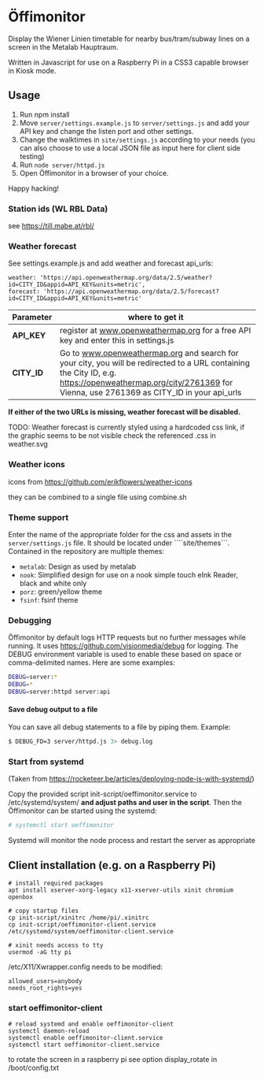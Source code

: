 # Öffimonitor

Display the Wiener Linien timetable for nearby bus/tram/subway lines on a
screen in the Metalab Hauptraum.

Written in Javascript for use on a Raspberry Pi in a CSS3 capable browser in Kiosk mode.

## Usage

1. Run npm install
2.  Move ```server/settings.example.js``` to ```server/settings.js``` and add your API key and change the listen port and other settings.
3.  Change the walktimes in ```site/settings.js``` according to your needs (you can also choose to use a local JSON file as input here for client side testing)
4.  Run ```node server/httpd.js```
5.  Open Öffimonitor in a browser of your choice.

Happy hacking!

### Station ids (WL RBL Data)

see https://till.mabe.at/rbl/

### Weather forecast

See settings.example.js and add weather and forecast api_urls:
```
weather: 'https://api.openweathermap.org/data/2.5/weather?id=CITY_ID&appid=API_KEY&units=metric',
forecast: 'https://api.openweathermap.org/data/2.5/forecast?id=CITY_ID&appid=API_KEY&units=metric'
```

Parameter    | where to get it
------------ | -------------
**API_KEY**  | register at www.openweathermap.org for a free API key and enter this in settings.js
**CITY_ID**  | Go to www.openweathermap.org and search for your city, you will be redirected to a URL containing the City ID, e.g. https://openweathermap.org/city/2761369 for Vienna, use 2761369 as CITY_ID in your api_urls

**If either of the two URLs is missing, weather forecast will be disabled.**

TODO: Weather forecast is currently styled using a hardcoded css link, if the graphic seems to be not visible check the referenced .css in weather.svg

### Weather icons

icons from https://github.com/erikflowers/weather-icons

they can be combined to a single file using combine.sh

### Theme support

Enter the name of the appropriate folder for the css and assets in the ```server/settings.js``` file. It should be located under ````site/themes```.
Contained in the repository are multiple themes:
- ```metalab```: Design as used by metalab
- ```nook```: Simplified design for use on a nook simple touch eInk Reader, black and white only
- ```porz```: green/yellow theme
- ```fsinf```: fsinf theme

### Debugging

Öffimonitor by default logs HTTP requests but no further  messages while running. It uses https://github.com/visionmedia/debug for logging.
The DEBUG environment variable is used to enable these based on space or comma-delimited names. Here are some examples:
```bash
DEBUG=server:*
DEBUG=*
DEBUG=server:httpd server:api
```

#### Save debug output to a file

You can save all debug statements to a file by piping them.
Example:
```bash
$ DEBUG_FD=3 server/httpd.js 3> debug.log
```

### Start from systemd
(Taken from https://rocketeer.be/articles/deploying-node-js-with-systemd/)

Copy the provided script init-script/oeffimonitor.service to /etc/systemd/system/ **and adjust paths and user in the script**.
Then the Öffimonitor can be started using the systemd:

```bash
# systemctl start oeffimonitor
```

Systemd will monitor the node process and restart the server as appropriate


## Client installation (e.g. on a Raspberry Pi)

```
# install required packages
apt install xserver-xorg-legacy x11-xserver-utils xinit chromium openbox

# copy startup files
cp init-script/xinitrc /home/pi/.xinitrc
cp init-script/oeffimonitor-client.service /etc/systemd/system/oeffimonitor-client.service

# xinit needs access to tty
usermod -aG tty pi
```

/etc/X11/Xwrapper.config needs to be modified:

```
allowed_users=anybody
needs_root_rights=yes
```

### start oeffimonitor-client

```
# reload systemd and enable oeffimonitor-client
systemctl daemon-reload
systemctl enable oeffimonitor-client.service
systemctl start oeffimonitor-client.service
```

to rotate the screen in a raspberry pi see option display\_rotate in /boot/config.txt
